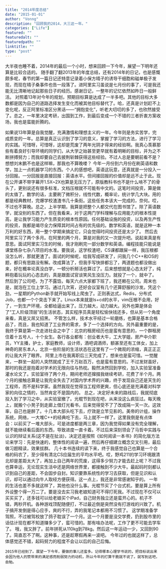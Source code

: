 ```yaml
---
title: "2014年度总结"
date: "2015-01-01"
author: "Vonng"
description: "回顾我的2014，大三这一年。"
categories: ["Life"]
featured: ""
featuredalt: ""
featuredpath: ""
linktitle: ""
type: "post"
---
```


大半夜也睡不着，2014年的最后一个小时，想来回顾一下今年，展望一下明年还算是比较合适的。
随手翻了翻2013年的年度总结，还有2014年的日记，也是感慨颇多呢，春节的第一篇日记还特意记录着小保方晴子的诱导干细胞和磁单极子发现，而现在晴子桑事件也告一段落了。进阿里实习虽说是七月份的事了，可是我还能无比清晰地记起那些日子的经历。感谢日记，一整年的记忆依然如昨日一般鲜活。
对照着13年对今年的规划，预期目标算是达成了一半多吧。其他的目标大多数都是因为自己的道路选择发生变化而被其他目标替代了。哈，还真是计划赶不上变化呢，反正阿里标准区分黑话——“拥抱变化”，听老大叨叨的多了，也欣然接受了。总之，一年里决定考研，出国到工作，到最后变成一个不错的三者折衷方案收场，我也是蛮能折腾的。

<!--more-->

如果说13年算是自我觉醒，充满激情和理想主义的一年。今年则是务实苦学，完成质变的一年。总算是真正认识到了学习的意义，掌握了学习的方法，进行了学习的实践。可惜呀，可惜呀，这却是荒废了两年光阴才得来的经验啊。我真心羡慕那些有着良好引导环境的同学们，从大学之始甚至更早就有着明晰的目标，并为之不断拼搏努力；而我却要自己去披荆斩棘获得这些经验。不过人总是要朝前看不是？想想刘末鹏不也是这样嘛，那我也不算晚喽？
今年一月份到六月份在刷英语和数学，加上一点机器学习的东西。个人的感想吧，英语这玩意，还真就是一分投入一分回报。一分回报是直接回报：英语水平。但间接回报的价值却是远不止于此。现在公开课不带字幕开1.5X~2X也算是无压力了，原版教科书也不是什么啃不了的骨头了，更别说还有很多标准，文档压根就不可能有中文的。这笔时间投资，算是做的太值了。数学的话，主要刷了微积分，线性代数，概率论，统计学几大块。用的都是经典教材，完爆学校渣渣书几十条街。这些任务本该大一完成的，奈何。哎，不过也不算晚。总之，上半学期，我算是把整个人都交代在图书馆了。除了英语数学，就没别的东西了。但在我看来，对于这两门学科理解与应用能力的根本性提高，是让我学习能力产生质变的根本性原因。任何基础设施的投资，以及再生产性的投资，我都是竭尽全力保障其时间占有的优先级的。数学和英语，就是这种一本万利的好东西，用一整个学期来搞定它，只会觉得时间投资还是太少了。
    然后去阿里实习了两个多月。在阿里的两个月，算是对我的又一次提升吧。说起来真是有意思。面试阿里实习生的时候，我才刚刷完一部分数学和英语。编程技能只能说是课堂练杂七杂八项目的水准。要我说，这学校渣吧，CS课都跟屎一样，我压根都没怎么听，那就更渣了。面试的时候呢，给我写成研发了，问我几个C++和OS的题，都只有思路没有解。改成算法了，但我手写快排都忘了，两道题也都没做出来，好在概率论真没白学，一顿分析掰活也算过了。后来想想就是心态太好了，纯粹抱着玩玩的心态去的，真是跟面试官谈笑风生没压力。就投了一个，就中了。
    然后到了公司吧，为了不露馅，每天六点大家都下班了，我还赖在公司。周末也是，就泡在工位上学习。通过几次宵，还好会议室有几个还算舒服的沙发。凭这个劲，一星期的Python新手就开始写线上爬虫了。正则表达式，Redis，分布式Job，也都一个个突击下来了。Linux本来就是ls+cd的水平，vim压根不会用，好了，一到生产环境，全都给逼出来了。压力越大，动力越大。另外也算是体会了“工人阶级顶层”的生活状态，其实程序员真是轻松愉快钱还多，但从另一个角度来看，真是又屌又招黑。
    不管怎么样，技术水平经过一轮磨练，也算是基本合格品了，而且，我也知道了工业界的需求，多了一个选择的方向。另外最重要的是，我终于算是第一次走进社会之中了：北京的租房经历也是蛮有意思的，一个群租房住着十五号人，十个女生。各行各业都有：创业者大牛，工大学姐，房产中介职员，YY主播，护士，家庭教师，设计师，酒吧调酒师，额甚至还有工体女，加上神奇的房东本人，北京一些阶层的生活状态在这里有了一个微观的浓缩，真正正正的让我大开了眼界。
    阿里上市在我离职后三天完成了，想来也是蛮可惜。一觉醒来，一群坐一起的人突然就成了王千万赵百万，也是蛮有意思的。不过发财虽好，那时的我还是抱着对学术的无限向往与热枕。毅然决然回到学校，加入实验室准备灌水论文了。实验室待了两个月，期间老师还撺掇我继续考研，花费了半个月。两个月的接触总算是让我完全失去了对国内学术界的兴趣，终于发现自己还是天生的工程师，而不是科学家。虽然我现在觉得当工程师更爽，但心底还是充满着对科学家的向往之情的，当然肯定不是国内的。
    总之，决定好未来的路线后，我就彻底投入到了学习之中，从实验室撤了。光棍节到现在吧，从来没这么疯狂过。每天晚上，就搬个小凳子到走廊上借灯光看书，后来觉得受不了了改成隔一天一次。这效率，自己也是醉了。十几本大部头吃下去，疗效是立竿见影的。美帝的计组，操作系统，网络，一大堆C++的经典吃下去，马上就不一样了。这里我倒是有点体会：以前买了一堆大部头，可是进度都是两三章，因为我觉得如果没有完全理解，就不能继续看后面的东西，导致进度一直卡着。不过后来深刻领会了马哲中实践与认识的辩证关系(这不是在扯淡)，决定还是按照《如何阅读一本书》的简化版方法论来学习：先是快速的，整体性的阅读一遍，然后再仔细建立概念交叉引用，最后做习题精读，效果拔群。
    几十本书连续的读下来，终于我感觉自己也算是一个合格的码农了，至少得有清北CS应届生的平均水平吧。哎，野鸡211的学习环境跟清北却是差距太大了，再加上自己两年的荒废，这得多少努力才能去赶上呢？不过我也算幸运，无论现实生活中还是网络世界里，都接触到不少大牛。最起码时刻都认识到自己的差距，不会固步自封。知识要靠系统性的学习去获取，但是见识和认识，却可以通过向牛人取经方便获得。这一点上，我还是非常感谢知乎的。
    一年的生活也差不多就这样了，其他也没什么事。光棍节买了个台式机，要是算上所有外设整个得一万二了。要是没去实习我老娘知道可不得打死我。不过现在不仅可以买买买了，还多钱可以给老娘买个iPad，自己财务独立还是蛮开心的。机子不错，两秒开机。各种游戏顶配随便打，不过最近倒是突然没有打游戏的兴致了。机子搞开发倒是得心应手，爽的不行，弄的我笔记本都用不习惯了。
    这学期准备学驾照，不过被驾校放了鸽子耽误了一个月。这一个月要是没交学费，扔到股市里的话估计现在都不知道赚多少了，蛮可惜的。那有啥办法呢，工作了更不可能去学车了。
    哦，我又胖了。前年拼死从110kg到78kg。然后这一年运动一少，又回到90了。简直忍不了啊。这种事，还是趁寒假再来一波吧。
    今年过的也就这样了，总体感觉还不错，起码努力的程度不会让以后的自己后悔。

    2015年已经到了。展望一下今年，要做的事儿还蛮多。记得哪本心理学书说的，把目标说出来会因为他人的赞带来的满足感而削弱努力的动机，所以今年的打算干脆就不说了。就写到这吧，自勉。
